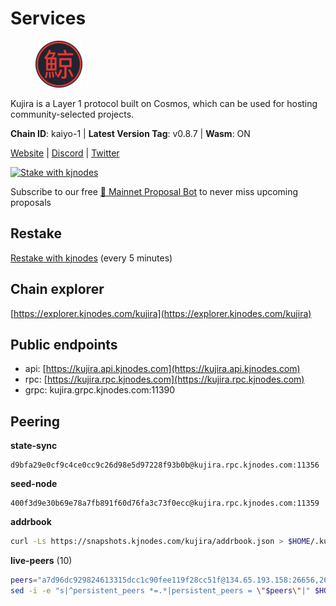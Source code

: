 # Services

<figure><img src="https://raw.githubusercontent.com/kj89/cosmos-images/main/logos/kujira.png" alt=""><figcaption></figcaption></figure>

Kujira is a Layer 1 protocol built on Cosmos, which can be used for  hosting community-selected projects.

**Chain ID**: kaiyo-1 | **Latest Version Tag**: v0.8.7 | **Wasm**: ON

[Website](https://kujira.app) | [Discord](https://discord.gg/teamkujira) | [Twitter](https://twitter.com/TeamKujira)

[![Stake with kjnodes](https://i.ibb.co/cr44Q8j/button-stake-with-kjnodes.png)](https://restake.app/kujira/kujiravaloper1tnuqj73jfn3724lqz34c27tuv80nv336sadqym)

Subscribe to our free [🤖 Mainnet Proposal Bot](https://t.me/kjnodes_proposal_bot) to never miss upcoming proposals

## Restake

[Restake with kjnodes](https://restake.app/kujira/kujiravaloper1tnuqj73jfn3724lqz34c27tuv80nv336sadqym) (every 5 minutes)
## Chain explorer
[https://explorer.kjnodes.com/kujira](https://explorer.kjnodes.com/kujira)

## Public endpoints

* api: [https://kujira.api.kjnodes.com](https://kujira.api.kjnodes.com)
* rpc: [https://kujira.rpc.kjnodes.com](https://kujira.rpc.kjnodes.com)
* grpc: kujira.grpc.kjnodes.com:11390

## Peering

**state-sync**

```text
d9bfa29e0cf9c4ce0cc9c26d98e5d97228f93b0b@kujira.rpc.kjnodes.com:11356
```

**seed-node**

```text
400f3d9e30b69e78a7fb891f60d76fa3c73f0ecc@kujira.rpc.kjnodes.com:11359
```

**addrbook**
```bash
curl -Ls https://snapshots.kjnodes.com/kujira/addrbook.json > $HOME/.kujira/config/addrbook.json
```

**live-peers** (10)
```bash
peers="a7d96dc929824613315dcc1c90fee119f28cc51f@134.65.193.158:26656,2657f7bd2fd2a56ccebeb47f08754ff18e7860c6@176.9.125.13:5060,a0927acbf1e931fc16e11e454b328c991e56d3fe@51.89.155.17:44656,c62e0701155a690616fcd3a57fa2fda444840561@65.108.76.242:32095,012b9888db14d1c4cc8f08320ce1921e22fcc329@65.109.33.48:18656,897c55fb33076c9cecc56f6c04e2a3cbed195e7c@185.248.24.20:26796,9c8826ceeb1254d16856092a50df4fd720910362@50.116.49.237:26656,e8f53eab61a5cb9f2c3460c739080ee86f2b80cc@13.40.82.236:26656,b12591db8b67f7a78b2834b5c122299fdb6c8deb@65.108.201.154:2060,d9bfa29e0cf9c4ce0cc9c26d98e5d97228f93b0b@65.109.88.38:11356"
sed -i -e "s|^persistent_peers *=.*|persistent_peers = \"$peers\"|" $HOME/.kujira/config/config.toml
```
